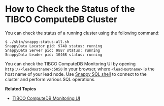 <a id="howto-statuscluster"></a>
# How to Check the Status of the TIBCO ComputeDB Cluster
You can check the status of a running cluster using the following command:


```pre
$ ./sbin/snappy-status-all.sh
SnappyData Locator pid: 9748 status: running
SnappyData Server pid: 9887 status: running
SnappyData Leader pid: 10468 status: running
```

You can check the TIBCO ComputeDB Monitoring UI by opening `http://<leadHostname>:5050` in your browser, where `<leadHostname>` is the host name of your lead node. Use [Snappy SQL shell](use_snappy_shell.md) to connect to the cluster and perform various SQL operations.

**Related Topics**

* [TIBCO ComputeDB Monitoring UI](../monitoring/monitoring.md)
